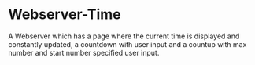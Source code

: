 # Webserver-Time
A Webserver which has a page where the current time is displayed and constantly updated, a countdown with user input and a countup with max number and start number specified user input.
